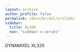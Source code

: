 ```yaml
---
layout: archive
author_profile: false
permalink: /docs/kr/dxl/x/xl320/
sidebar:
  title: XL320
  nav: "sidebar-x-series"
---
```


DYNAMIXEL XL320
